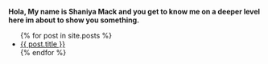 <b> Hola, My name is Shaniya Mack and you get to know me on a deeper level here im about to show you something.</b>



<ul>
  {% for post in site.posts %}
    <li>
      <a href="{{ post.url | relative_url }}">{{ post.title }}</a>
    </li>
  {% endfor %}
</ul>